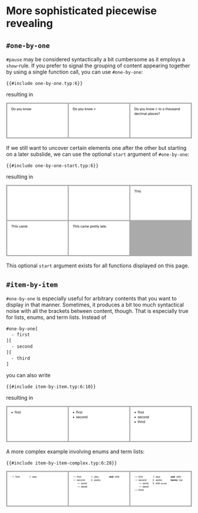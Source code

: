 # More sophisticated piecewise revealing
## `#one-by-one`
`#pause` may be considered syntactically a bit cumbersome as it employs a
`show`-rule.
If you prefer to signal the grouping of content appearing together by using
a single function call, you can use `#one-by-one`:
```typ
{{#include one-by-one.typ:6}}
```
resulting in

![one-by-one](one-by-one.png)

If we still want to uncover certain elements one after the other but starting
on a later subslide, we can use the optional `start` argument of `#one-by-one`:
```typ
{{#include one-by-one-start.typ:6}}
```
resulting in

![one-by-one-start](one-by-one-start.png)

This optional `start` argument exists for all functions displayed on this page.


## `#item-by-item`
`#one-by-one` is especially useful for arbitrary contents that you want to display
in that manner.
Sometimes, it produces a bit too much syntactical noise with all the brackets
between content, though.
That is especially true for lists, enums, and term lists.
Instead of
```typ
#one-by-one[
  - first
][
  - second
][
  - third
]
```
you can also write
```typ
{{#include item-by-item.typ:6:10}}
```
resulting in

![item-by-item](item-by-item.png)

A more complex example involving enums and term lists:
```typ
{{#include item-by-item-complex.typ:6:28}}
```

![item-by-item-complex](item-by-item-complex.png)

